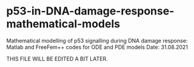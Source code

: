 # p53-in-DNA-damage-response-mathematical-models
Mathematical modelling of p53 signalling during DNA damage response: Matlab and FreeFem++ codes for ODE and PDE models
Date: 31.08.2021

THIS FILE WILL BE EDITED A BIT LATER. 
